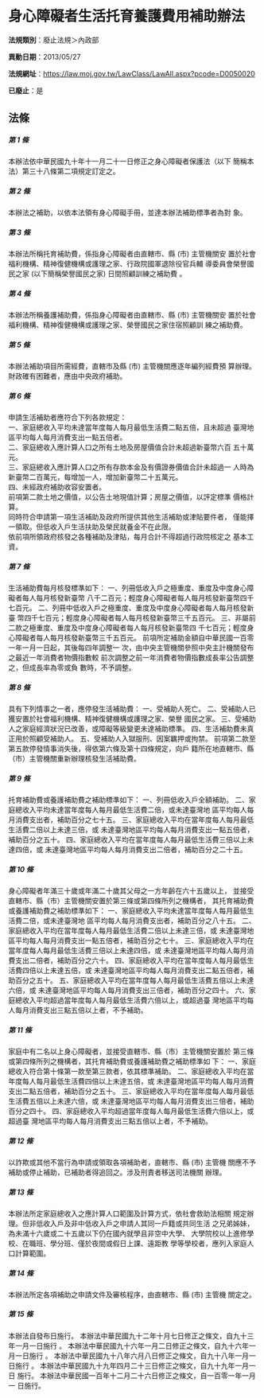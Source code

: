 # 身心障礙者生活托育養護費用補助辦法

**法規類別**：廢止法規＞內政部

**異動日期**：2013/05/27  

**法規網址**：https://law.moj.gov.tw/LawClass/LawAll.aspx?pcode=D0050020

**已廢止**：是



## 法條
##### 第 1 條
本辦法依中華民國九十年十一月二十一日修正之身心障礙者保護法（以下
簡稱本法）第三十八條第二項規定訂定之。

##### 第 2 條
本辦法之補助，以依本法領有身心障礙手冊，並達本辦法補助標準者為對
象。

##### 第 3 條
本辦法所稱托育補助費，係指身心障礙者由直轄市、縣 (市) 主管機關安
置於社會福利機構、精神復健機構或護理之家、行政院國軍退除役官兵輔
導委員會榮譽國民之家 (以下簡稱榮譽國民之家) 日間照顧訓練之補助費
。

##### 第 4 條
本辦法所稱養護補助費，係指身心障礙者由直轄市、縣 (市) 主管機關安
置於社會福利機構、精神復健機構或護理之家、榮譽國民之家住宿照顧訓
練之補助費。

##### 第 5 條
本辦法補助項目所需經費，直轄市及縣 (市) 主管機關應逐年編列經費預
算辦理。財政確有困難者，應由中央政府補助。

##### 第 6 條
申請生活補助者應符合下列各款規定：                              
一、家庭總收入平均未達當年度每人每月最低生活費二點五倍，且未超過
    臺灣地區平均每人每月消費支出一點五倍者。                    
二、家庭總收入應計算人口之所有土地及房屋價值合計未超過新臺幣六百
    五十萬元。                                                  
三、家庭總收入應計算人口之所有存款本金及有價證券價值合計未超過一
    人時為新臺幣二百萬元，每增加一人，增加新臺幣二十五萬元。    
四、未經政府補助收容安置者。                                    
前項第二款土地之價值，以公告土地現值計算；房屋之價值，以評定標準
價格計算。                                                      
同時符合申請第一項生活補助及政府所提供其他生活補助或津貼要件者，
僅能擇一領取。但低收入戶生活扶助及榮民就養金不在此限。          
依前項所領政府核發之各種補助及津貼，每月合計不得超過行政院核定之
基本工資。

##### 第 7 條
生活補助費每月核發標準如下：
一、列冊低收入戶之極重度、重度及中度身心障礙者每人每月核發新臺幣
    八千二百元；輕度身心障礙者每人每月核發新臺幣四千七百元。
二、列冊中低收入戶之極重度、重度及中度身心障礙者每人每月核發新臺
    幣四千七百元；輕度身心障礙者每人每月核發新臺幣三千五百元。
三、非屬前二款之極重度、重度及中度身心障礙者每人每月核發新臺幣四
    千七百元；輕度身心障礙者每人每月核發新臺幣三千五百元。
前項所定補助金額自中華民國一百零一年一月一日起，其後每四年調整一
次，由中央主管機關參照中央主計機關發布之最近一年消費者物價指數較
前次調整之前一年消費者物價指數成長率公告調整之，但成長率為零或負
數時，不予調整。

##### 第 8 條
具有下列情事之一者，應停發生活補助費：
一、受補助人死亡。
二、受補助人已獲安置於社會福利機構、精神復健機構或護理之家、榮譽
    國民之家。
三、受補助人之家庭經濟狀況已改善，或障礙等級變更未達補助標準。
四、生活補助費未真正用於照顧受補助人。
五、受補助人入獄服刑、因案羈押或拘禁。
前項第二款至第五款停發情事消失後，得依第六條及第十四條規定，向戶
籍所在地直轄市、縣（市）主管機關重新辦理核發生活補助費。

##### 第 9 條
托育補助費或養護補助費之補助標準如下：
一、列冊低收入戶全額補助。
二、家庭總收入平均未達當年度每人每月最低生活費二倍，或未達臺灣地
    區平均每人每月消費支出者，補助百分之七十五。
三、家庭總收入平均在當年度每人每月最低生活費二倍以上未達三倍，或
    未達臺灣地區平均每人每月消費支出一點五倍者，補助百分之五十。
四、家庭總收入平均在當年度每人每月最低生活費三倍以上未達四倍，或
    未達臺灣地區平均每人每月消費支出二倍者，補助百分之二十五。

##### 第 10 條
身心障礙者年滿三十歲或年滿二十歲其父母之一方年齡在六十五歲以上，
並接受直轄市、縣（市）主管機關安置於第三條或第四條所列之機構者，
其托育補助費或養護補助費之補助標準如下： 
一、家庭總收入平均未達當年度每人每月最低生活費二倍，或未達臺灣地
    區平均每人每月消費支出者，補助百分之八十五。 
二、家庭總收入平均在當年度每人每月最低生活費二倍以上未達三倍，或
    未達臺灣地區平均每人每月消費支出一點五倍者，補助百分之七十。 
三、家庭總收入平均在當年度每人每月最低生活費三倍以上未達四倍，或
    未達臺灣地區平均每人每月消費支出二倍者，補助百分之六十。 
四、家庭總收入平均在當年度每人每月最低生活費四倍以上未達五倍，或
    未達臺灣地區平均每人每月消費支出二點五倍者，補助百分之五十。 
五、家庭總收入平均在當年度每人每月最低生活費五倍以上未達六倍，或
    未達臺灣地區平均每人每月消費支出三倍者，補助百分之四十。 
六、家庭總收入平均超過當年度每人每月最低生活費六倍以上，或超過臺
    灣地區平均每人每月消費支出三點五倍以上者，不予補助。

##### 第 11 條
家庭中有二名以上身心障礙者，並接受直轄市、縣（市）主管機關安置於
第三條或第四條所列之機構者，其托育補助費或養護補助費之補助標準如
下：
一、家庭總收入符合第十條第一款至第三款者，依其標準補助。
二、家庭總收入平均在當年度每人每月最低生活費四倍以上未達五倍，或
    未達臺灣地區平均每人每月消費支出二點五倍者，補助百分之五十。
三、家庭總收入平均在當年度每人每月最低生活費五倍以上未達六倍，或
    未達臺灣地區平均每人每月消費支出三倍者，補助百分之四十。
四、家庭總收入平均超過當年度每人每月最低生活費六倍以上，或超過臺
    灣地區平均每人每月消費支出三點五倍以上者，不予補助。

##### 第 12 條
以詐欺或其他不當行為申請或領取各項補助者，直轄市、縣 (市) 主管機
關應不予補助或停止補助，已補助者得追回之。涉及刑責者移送司法機關
辦理。

##### 第 13 條
本辦法所定家庭總收入之應計算人口範圍及計算方式，依社會救助法相關
規定辦理。但非低收入戶及非中低收入戶之申請人其同一戶籍或共同生活
之兄弟姊妹，為未滿十六歲或二十五歲以下仍在國內就學且非空中大學、
大學院校以上進修學校、在職班、學分班、僅於夜間或假日上課、遠距教
學等學校者，應列入家庭人口計算範圍。

##### 第 14 條
本辦法所定各項補助之申請文件及審核程序，由直轄市、縣 (市) 主管機
關定之。

##### 第 15 條
本辦法自發布日施行。
本辦法中華民國九十二年十月七日修正之條文，自九十三年一月一日施行
。
本辦法中華民國九十六年一月二日修正之條文，自九十六年一月一日施行
。
本辦法中華民國九十八年六月八日修正之條文，自九十八年一月一日施行
。
本辦法中華民國九十九年四月二十三日修正之條文，自九十九年一月一日
施行。
本辦法中華民國一百年十二月二十六日修正之條文，自一百零一年一月一
日施行。


